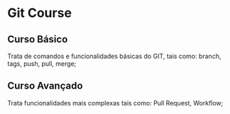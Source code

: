 # Git Course

## Curso Básico

Trata de comandos e funcionalidades básicas do GIT, tais como: branch, tags, push, pull, merge;

## Curso Avançado

Trata funcionalidades mais complexas tais como: Pull Request, Workflow;

